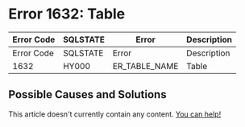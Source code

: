 
# Error 1632: Table


| Error Code | SQLSTATE | Error | Description |
| --- | --- | --- | --- |
| Error Code | SQLSTATE | Error | Description |
| 1632 | HY000 | ER_TABLE_NAME | Table |




## Possible Causes and Solutions


This article doesn't currently contain any content. [You can help!](/kb/en/writing-and-editing-knowledge-base-articles/)

